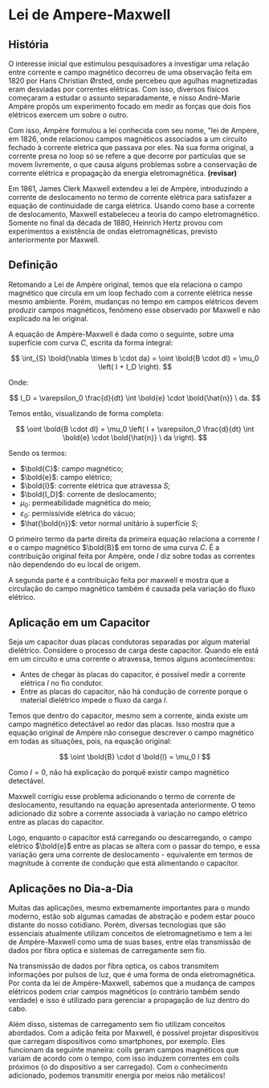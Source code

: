 
# Lei de Ampere-Maxwell 

## História

O interesse inicial que estimulou pesquisadores a investigar uma relação entre corrente e campo magnético decorreu de uma observação feita em 1820 por Hans Christian Ørsted, onde percebeu que agulhas magnetizadas eram desviadas por correntes elétricas. Com isso, diversos físicos começaram a estudar o assunto separadamente, e nisso André-Marie Ampère propôs um experimento focado em medir as forças que dois fios elétricos exercem um sobre o outro.

Com isso, Ampère formulou a lei conhecida com seu nome, "lei de Ampère, em 1826, onde relacionou campos magnéticos associados a um circuito fechado à corrente eletrica que passava por eles. Na sua forma original, a corrente presa no loop só se refere a que decorre por partículas que se movem livremente, o que causa alguns problemas sobre a conservação de corrente elétrica e propagação da energia eletromagnética. **(revisar)**

Em 1861, James Clerk Maxwell extendeu a lei de Ampère, introduzindo a corrente de deslocamento no termo de corrente elétrica para satisfazer a equação de continuidade de carga elétrica. Usando como base a corrente de deslocamento, Maxwell estabeleceu a teoria do campo eletromagnético. Somente no final da década de 1880, Heinrich Hertz provou com experimentos a existência de ondas eletromagnéticas, previsto anteriormente por Maxwell.

## Definição

Retomando a Lei de Ampère original, temos que ela relaciona o campo magnético que circula em um loop fechado com a corrente elétrica nesse mesmo ambiente. Porém, mudanças no tempo em campos elétricos devem produzir campos magnéticos, fenômeno esse observado por Maxwell e não explicado na lei original. 

A equação de Ampère-Maxwell é dada como o seguinte, sobre uma superfície com curva $C$, escrita da forma integral:

$$
\int_{S} \bold{\nabla \times b \cdot da} = \oint \bold{B \cdot dl} = \mu_0 \left( I + I_D \right).
$$

Onde:

$$
I_D = \varepsilon_0 \frac{d}{dt} \int \bold{e} \cdot \bold{\hat{n}} \ da.
$$

Temos então, visualizando de forma completa:

$$
\oint \bold{B \cdot dl} = \mu_0 \left( I + \varepsilon_0 \frac{d}{dt} \int \bold{e} \cdot \bold{\hat{n}} \ da \right).
$$

Sendo os termos:

- $\bold{C}$: campo magnético;
- $\bold{e}$: campo elétrico;
- $\bold{I}$: corrente elétrica que atravessa $S$;
- $\bold{I_D}$: corrente de deslocamento;
- $\mu_0$: permeabilidade magnética do meio;
- $\varepsilon_0$: permissivide elétrica do vácuo;
- $\hat{\bold{n}}$: vetor normal unitário à superfície $S$;

O primeiro termo da parte direita da primeira equação relaciona a corrente $I$ e o campo magnético $\bold{B}$ em torno de uma curva $C$. É a contribuição original feita por Ampère, onde $I$ diz sobre todas as correntes não dependendo do eu local de origem.

A segunda parte é a contribuição feita por maxwell e mostra que a circulação do campo magnético também é causada pela variação do fluxo elétrico. 

## Aplicação em um Capacitor

Seja um capacitor duas placas condutoras separadas por algum material dielétrico. Considere o processo de carga deste capacitor. Quando ele está em um circuito e uma corrente o atravessa, temos alguns acontecimentos:

- Antes de chegar às placas do capacitor, é possível medir a corrente elétrica $I$ no fio condutor.
- Entre as placas do capacitor, não há condução de corrente porque o material dielétrico impede o fluxo da carga $I$.

Temos que dentro do capacitor, mesmo sem a corrente, ainda existe um campo magnético detectável ao redor das placas. Isso mostra que a equação original de Ampère não consegue descrever o campo magnético em todas as situações, pois, na equação original:

$$
\oint \bold{B} \cdot d \bold{l} = \mu_0 I
$$

Como $I = 0$, não há explicação do porquê existir campo magnético detectável.

Maxwell corrigiu esse problema adicionando o termo de corrente de deslocamento, resultando na equação apresentada anteriormente. O temo adicionado diz sobre a corrente associada à variação no campo elétrico entre as placas do capacitor.

Logo, enquanto o capacitor está carregando ou descarregando, o campo elétrico $\bold{e}$ entre as placas se altera com o passar do tempo, e essa variação gera uma corrente de deslocamento - equivalente em termos de magnitude à corrente de condução que está alimentando o capacitor. 

## Aplicações no Dia-a-Dia

Muitas das aplicações, mesmo extremamente importantes para o mundo moderno, estão sob algumas camadas de abstração e podem estar pouco distante do nosso cotidiano. Porém, diversas tecnologias que são essenciais atualmente utilizam conceitos de eletromagnetismo e tem a lei de Ampère-Maxwell como uma de suas bases, entre elas transmissão de dados por fibra optica e sistemas de carregamente sem fio.

Na transmissão de dados por fibra optica, os cabos transmitem informações por pulsos de luz, que é uma forma de onda eletromagnética. Por conta da lei de Ampère-Maxwell, sabemos que a mudança de campos elétricos podem criar campos magnéticos (o contrário também sendo verdade) e isso é utilizado para gerenciar a propagação de luz dentro do cabo.

Além disso, sistemas de carregamento sem fio utilizam conceitos abordados. Com a adição feita por Maxwell, é possível projetar dispositivos que carregam dispositivos como smartphones, por exemplo. Eles funcionam da seguinte maneira: coils geram campos magnéticos que variam de acordo com o tempo, com isso induzem correntes em coils próximos (o do dispositivo a ser carregado). Com o conhecimento adicionado, podemos transmitir energia por meios não metálicos!